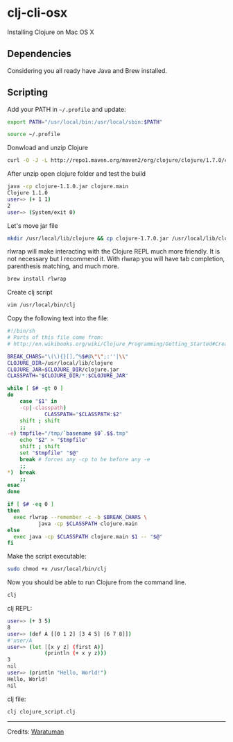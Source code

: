 # clj-cli-osx

Installing Clojure on Mac OS X 

## Dependencies

Considering you all ready have Java and Brew installed.

## Scripting

Add your PATH in `~/.profile` and update: 

```sh
export PATH="/usr/local/bin:/usr/local/sbin:$PATH"
```

```sh
source ~/.profile
```

Donwload and unzip Clojure

```sh
curl -O -J -L http://repo1.maven.org/maven2/org/clojure/clojure/1.7.0/clojure-1.7.0.zip
```

After unzip open clojure folder and test the build

```sh
java -cp clojure-1.1.0.jar clojure.main
Clojure 1.1.0
user=> (+ 1 1)
2
user=> (System/exit 0)
```

Let's move jar file

```sh
mkdir /usr/local/lib/clojure && cp clojure-1.7.0.jar /usr/local/lib/clojure/clojure.jar
```

rlwrap will make interacting with the Clojure REPL much more friendly. 
It is not necessary but I recommend it. With rlwrap you will have tab completion, parenthesis matching, and much more.

```sh
brew install rlwrap
```

Create clj script

```sh
vim /usr/local/bin/clj
```

Copy the following text into the file:

```sh
#!/bin/sh
# Parts of this file come from:
# http://en.wikibooks.org/wiki/Clojure_Programming/Getting_Started#Create_clj_Script 

BREAK_CHARS="\(\){}[],^%$#@\"\";:''|\\"
CLOJURE_DIR=/usr/local/lib/clojure
CLOJURE_JAR=$CLOJURE_DIR/clojure.jar
CLASSPATH="$CLOJURE_DIR/*:$CLOJURE_JAR"

while [ $# -gt 0 ]
do
    case "$1" in
    -cp|-classpath)
            CLASSPATH="$CLASSPATH:$2"
    shift ; shift
    ;;
-e) tmpfile="/tmp/`basename $0`.$$.tmp"
    echo "$2" > "$tmpfile"
    shift ; shift
    set "$tmpfile" "$@"
    break # forces any -cp to be before any -e
    ;;
*)  break
    ;;
esac
done

if [ $# -eq 0 ]
then
  exec rlwrap --remember -c -b $BREAK_CHARS \
          java -cp $CLASSPATH clojure.main
else
  exec java -cp $CLASSPATH clojure.main $1 -- "$@"
fi
```

Make the script executable:

```sh
sudo chmod +x /usr/local/bin/clj
```

Now you should be able to run Clojure from the command line.

```sh
clj
```

clj REPL:

```sh
user=> (+ 3 5)
8
user=> (def A [[0 1 2] [3 4 5] [6 7 8]])
#'user/A
user=> (let [[x y z] (first A)]
            (println (+ x y z)))
3
nil
user=> (println "Hello, World!")
Hello, World!
nil
```

clj file:

```sh
clj clojure_script.clj
```

---------------------------

Credits: [Waratuman](http://www.waratuman.com/2010/02/18/setting-up-clojure/)
